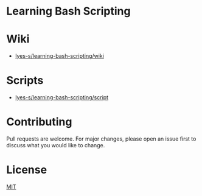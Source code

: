 # Learning Bash Scripting

# Wiki

* [lyes-s/learning-bash-scripting/wiki](https://github.com/lyes-s/learning-bash-scripting/wiki)

# Scripts

* [lyes-s/learning-bash-scripting/script](https://github.com/lyes-s/learning-bash-scripting/tree/master/script)

# Contributing
Pull requests are welcome. For major changes, please open an issue first to discuss what you would like to change.

# License
[MIT](https://github.com/lyes-s/learning-bash-scripting/blob/master/LICENSE.md)
